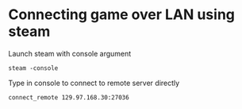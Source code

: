 # Connecting game over LAN using steam
Launch steam with console argument
```
steam -console
```

Type in console to connect to remote server directly
```
connect_remote 129.97.168.30:27036
```
